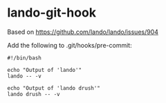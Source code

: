 # lando-git-hook

Based on https://github.com/lando/lando/issues/904

Add the following to .git/hooks/pre-commit:
```
#!/bin/bash

echo "Output of 'lando'"
lando -- -v

echo "Output of 'lando drush'"
lando drush -- -v
```
